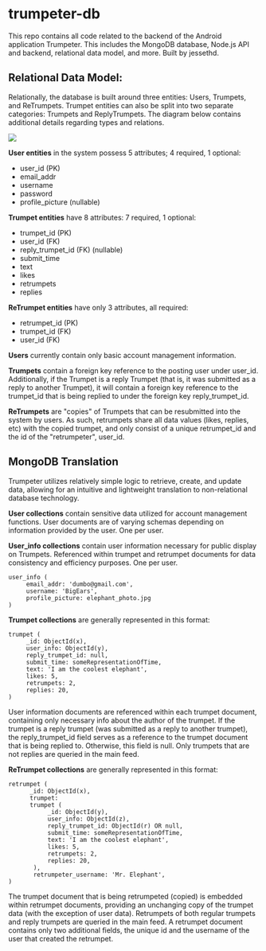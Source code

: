 # trumpeter-db
This repo contains all code related to the backend of the Android application Trumpeter. This includes the MongoDB database, Node.js API
and backend, relational data model, and more.
Built by jessethd.


## Relational Data Model:
Relationally, the database is built around three entities: Users, Trumpets, and ReTrumpets. Trumpet entities can also be split into two
separate categories: Trumpets and ReplyTrumpets. The diagram below contains additional details regarding types and relations.

<a href="url"><img src="http://i.imgur.com/eKtoAY0.png"></a>

**User entities** in the system possess 5 attributes; 4 required, 1 optional: 
* user_id (PK)
* email_addr
* username 
* password
* profile_picture (nullable)


**Trumpet entities** have 8 attributes: 7 required, 1 optional:
* trumpet_id (PK)
* user_id (FK)
* reply_trumpet_id (FK) (nullable)
* submit_time
* text
* likes
* retrumpets
* replies

**ReTrumpet entities** have only 3 attributes, all required:
* retrumpet_id (PK)
* trumpet_id (FK)
* user_id (FK)

**Users** currently contain only basic account management information.

**Trumpets** contain a foreign key reference to the posting user under user_id. Additionally, if the Trumpet is a reply Trumpet (that
is, it was submitted as a reply to another Trumpet), it will contain a foreign key reference to the trumpet_id that is being replied to
under the foreign key reply_trumpet_id.

**ReTrumpets** are "copies" of Trumpets that can be resubmitted into the system by users. As such, retrumpets share all data values
(likes, replies, etc) with the copied trumpet, and only consist of a unique retrumpet_id and the id of the "retrumpeter", user_id.


## MongoDB Translation

Trumpeter utilizes relatively simple logic to retrieve, create, and update data, allowing for an intuitive and lightweight translation
to non-relational database technology. 

**User collections** contain sensitive data utilized for account management functions. User documents are of varying schemas depending 
on information provided by the user. One per user.

**User_info collections** contain user information necessary for public display on Trumpets. Referenced within trumpet and retrumpet 
documents for data consistency and efficiency purposes.  One per user.

```
user_info (
     email_addr: 'dumbo@gmail.com',
     username: 'BigEars',
     profile_picture: elephant_photo.jpg
)
```

**Trumpet collections** are generally represented in this format:

```
trumpet (
     _id: ObjectId(x),
     user_info: ObjectId(y),
     reply_trumpet_id: null, 
     submit_time: someRepresentationOfTime,
     text: 'I am the coolest elephant',
     likes: 5,
     retrumpets: 2,
     replies: 20,
)
```
User information documents are referenced within each trumpet document, containing only necessary info about the author of the trumpet. 
If the trumpet is a reply trumpet (was submitted as a reply to another trumpet), the reply_trumpet_id field serves as a reference to the
trumpet document that is being replied to. Otherwise, this field is null. Only trumpets that are not replies are queried in the main
feed.

**ReTrumpet collections** are generally represented in this format:

```
retrumpet (
      _id: ObjectId(x),
      trumpet:
      trumpet (
           _id: ObjectId(y),
           user_info: ObjectId(z),
           reply_trumpet_id: ObjectId(r) OR null, 
           submit_time: someRepresentationOfTime,
           text: 'I am the coolest elephant',
           likes: 5,
           retrumpets: 2,
           replies: 20,
       ),
       retrumpeter_username: 'Mr. Elephant', 
)
```

The trumpet document that is being retrumpeted (copied) is embedded within retrumpet documents, providing an unchanging copy of the 
trumpet data (with the exception of user data). Retrumpets of both regular trumpets and reply trumpets are queried in the main feed. A 
retrumpet document contains only two additional fields, the unique id and the username of the user that created the retrumpet.


